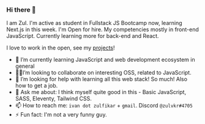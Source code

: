 ### Hi there 👋

I am Zul. I'm active as student in Fullstack JS Bootcamp now, learning Next.js in this week.
I'm Open for hire. My competencies mostly in front-end JavaScript. Currently learning more for back-end and React.

I love to work in the open, see my [projects][1]!

- 🌱 I’m currently learning JavaScript and web development ecosystem in general
- 👨‍💻I’m looking to collaborate on interesting OSS, related to JavaScript. 
- 🤔 I’m looking for help with learning all this web stack! So much! Also how to get a job.
- 💬 Ask me about: I think myself quite good in this - Basic JavaScript, SASS, Eleventy, Tailwind CSS.
- 📫 How to reach me: `ivan dot zulfikar` + `gmail`. Discord `@zulvkr#4705`
- ⚡ Fun fact: I'm not a very funny guy.

<!--
**zulvkr/zulvkr** is a ✨ _special_ ✨ repository because its `README.md` (this file) appears on your GitHub profile.

Here are some ideas to get you started:

- 🔭 I’m currently working on ...
- 🌱 I’m currently learning ...
- 👯 I’m looking to collaborate on ...
- 🤔 I’m looking for help with ...
- 💬 Ask me about ...
- 📫 How to reach me: ...
- 😄 Pronouns: ...
- ⚡ Fun fact: ...
-->

[1]: https://github.com/zulvkr?tab=projects
